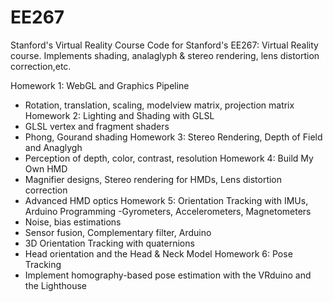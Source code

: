 # EE267
Stanford's Virtual Reality Course
Code for Stanford's EE267: Virtual Reality course. Implements shading, analaglyph & stereo rendering, lens distortion correction,etc. 

Homework 1: WebGL and Graphics Pipeline
  - Rotation, translation, scaling, modelview matrix, projection matrix
Homework 2: Lighting and Shading with GLSL
  - GLSL vertex and fragment shaders
  - Phong, Gourand shading
Homework 3: Stereo Rendering, Depth of Field and Anaglygh
  - Perception of depth, color, contrast, resolution
Homework 4: Build My Own HMD
  - Magnifier designs, Stereo rendering for HMDs, Lens distortion correction
  - Advanced HMD optics
Homework 5: Orientation Tracking with IMUs, Arduino Programming
  -Gyrometers, Accelerometers, Magnetometers
  - Noise, bias estimations
  - Sensor fusion, Complementary filter, Arduino
  - 3D Orientation Tracking with quaternions 
  - Head orientation and the Head & Neck Model
Homework 6: Pose Tracking
  - Implement homography-based pose estimation with the VRduino and the Lighthouse
